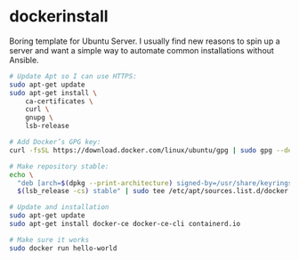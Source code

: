 # dockerinstall
Boring template for Ubuntu Server. I usually find new reasons to spin up a server and want a simple way to automate common installations without Ansible.

```bash
# Update Apt so I can use HTTPS:
sudo apt-get update
sudo apt-get install \
    ca-certificates \
    curl \
    gnupg \
    lsb-release

# Add Docker’s GPG key:
curl -fsSL https://download.docker.com/linux/ubuntu/gpg | sudo gpg --dearmor -o /usr/share/keyrings/docker-archive-keyring.gpg

# Make repository stable:
echo \
  "deb [arch=$(dpkg --print-architecture) signed-by=/usr/share/keyrings/docker-archive-keyring.gpg] https://download.docker.com/linux/ubuntu \
  $(lsb_release -cs) stable" | sudo tee /etc/apt/sources.list.d/docker.list > /dev/null

# Update and installation
sudo apt-get update
sudo apt-get install docker-ce docker-ce-cli containerd.io

# Make sure it works
sudo docker run hello-world
